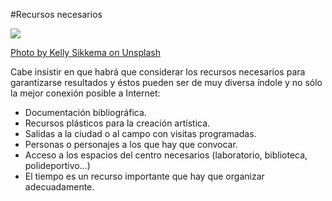 #Recursos necesarios

![](https://images.unsplash.com/photo-1554224155-6726b3ff858f?ixlib=rb-1.2.1&ixid=eyJhcHBfaWQiOjEyMDd9&auto=format&fit=crop&w=400&q=60)

[Photo by Kelly Sikkema on Unsplash](https://unsplash.com/@kellysikkema?utm_source=unsplash&utm_medium=referral&utm_content=creditCopyText)

Cabe insistir en que habrá que considerar los recursos necesarios para garantizarse resultados y éstos pueden ser de muy diversa índole y no sólo la mejor conexión posible a Internet:
- Documentación bibliográfica.
- Recursos plásticos para la creación artística.
- Salidas a la ciudad o al campo con visitas programadas.
- Personas o personajes a los que hay que convocar.
- Acceso a los espacios del centro necesarios (laboratorio, biblioteca, polideportivo...)
- El tiempo es un recurso importante que hay que organizar adecuadamente.
